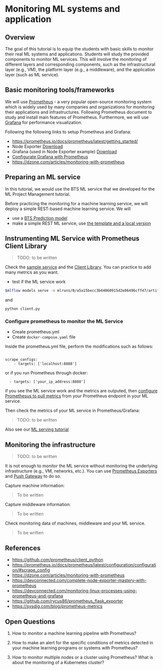 # Monitoring ML systems and application

## Overview
 The goal of this tutorial is to equip the students with basic skills to monitor their real ML systems and applications. Students will study the provided components to monitor ML services. This will involve the monitoring of different layers and corresponding components, such as the infrastructural layer (e.g., VM), the platform layer (e.g., a middleware), and the application layer (such as ML service).

## Basic monitoring tools/frameworks

We will use [Prometheus](https://prometheus.io/) - a very popular open-source monitoring system which is widely used by many companies and organizations for monitoring their applications and infrastructures. Following Prometheus document to study and install main features of Prometheus. Furthermore, we will use [Grafana](https://grafana.com/grafana/download) for performance visualization.

Following the following links to setup Prometheus and Grafana:
* https://prometheus.io/docs/prometheus/latest/getting_started/
* Node Exporter [Download](https://github.com/prometheus/node_exporter/releases/download/v0.18.1/node_exporter-0.18.1.linux-amd64.tar.gz)
* Grafana (used in Node Exporter example) [Download](https://dl.grafana.com/oss/release/grafana-6.6.0.linux-amd64.tar.gz)
* [Configurate Grafana with Prometheus](https://prometheus.io/docs/visualization/grafana/)
* https://dzone.com/articles/monitoring-with-prometheus

## Preparing an ML service

In this tutorial, we would use the BTS ML service that we developed for the ML Project Management tutorial.

Before practicing the monitoring for a machine learning service, we will deploy a simple REST-based machine learning service. We will
* use a [BTS Prediction model]()
* make a simple REST ML service, use [the template and a local version](MLService/)

## Instrumenting ML Service with Prometheus Client Library
>TODO: to be written

Check the [sample service](MLService/) and the [Client Library](). You can practice to add many metrics as you want.

* test if the ML service work
```bash
$mlflow models serve -m mlruns/0/a5a15becc3b44060915d2e06496cff47/artifacts/LSTM_model -p 8888
```
and
```bash
python client.py
```

### Configure prometheus to monitor the ML Service
* Create prometheus.yml
* Create `docker-compose.yaml` file
<!--   docker run -p 9090:9090 -v /Users/nguyenlinh/Research/cs-e4660/tutorials/PerformanceMonitoring/MLService/prometheus.yml prom/prometheus
 -->
Inside the prometheus.yml file, perform the modifications such as follows:
```properties

scrape_configs:
    - targets: ['localhost:8888']

```  
or if you run Prometheus through docker:
```static_configs:
  - targets: ['your_ip_address:8888']
```

if you see the ML service work and the metrics are outputed, then [configure Promethesus to pull metrics](https://prometheus.io/docs/prometheus/latest/configuration/configuration/#scrape_config) from your Prometheus endpoint in your ML service.

Then check the metrics of your ML service in Prometheus/Grafana:
>TODO: to be written

Also see our [ML serving tutorial](../MLServing/)

## Monitoring the infrastructure
>TODO: to be written

It is not enough to monitor the ML service without monitoring the underlying infrastructure (e.g., VM, networks, etc.). You can use [Prometheus Exporters](https://prometheus.io/docs/instrumenting/exporters/) and [Push Gateway](https://prometheus.io/docs/instrumenting/pushing/) to do so.

Capture machine information:
>To be written

Capture middleware information:
> To be written

Check monitoring data of machines, middleware and your ML service.
 > To be written

## References

* https://github.com/prometheus/client_python
* https://prometheus.io/docs/prometheus/latest/configuration/configuration/#scrape_config
* https://dzone.com/articles/monitoring-with-prometheus
* https://devconnected.com/complete-node-exporter-mastery-with-prometheus
* https://devconnected.com/monitoring-linux-processes-using-prometheus-and-grafana
* https://github.com/rycus86/prometheus_flask_exporter
* https://sysdig.com/blog/prometheus-metrics

## Open Questions

1. How to monitor a machine learning pipeline with Prometheus?

2. How to make an alert for the specific conditions of metrics detected in your machine learning programs or systems with Prometheus?

3. How to monitor multiple nodes or a cluster using Prometheus? What is about the monitoring of a Kubernetes cluster?
